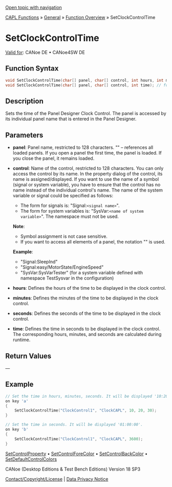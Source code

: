 [Open topic with navigation](../../../../../CANoeDEFamily.htm#Topics/CAPLFunctions/Other/Functions/CAPLfunctionSetClockControlTime.md)

[CAPL Functions](../../CAPLfunctions.md) » [General](../CAPLGeneralStartPage.md) » [Function Overview](../CAPLfunctionsGeneralOverview.md) » SetClockControlTime

# SetClockControlTime

[Valid for](../../../Shared/FeatureAvailability.md): CANoe DE • CANoe4SW DE

## Function Syntax

```cpp
void SetClockControlTime(char[] panel, char[] control, int hours, int minutes, int seconds); // form 1
void SetClockControlTime(char[] panel, char[] control, int time); // form 2
```

## Description

Sets the time of the Panel Designer Clock Control. The panel is accessed by its individual panel name that is entered in the Panel Designer.

## Parameters

- **panel**: Panel name, restricted to 128 characters. "" – references all loaded panels. If you open a panel the first time, the panel is loaded. If you close the panel, it remains loaded.
  
- **control**: Name of the control, restricted to 128 characters. You can only access the control by its name. In the property dialog of the control, its name is assigned/displayed. If you want to use the name of a symbol (signal or system variable), you have to ensure that the control has no name instead of the individual control's name. The name of the system variable or signal could be specified as follows:
  - The form for signals is: "Signal:`<signal name>`".
  - The form for system variables is: "SysVar:`<name of system variable>`". The namespace must not be used.

  **Note**:
  - Symbol assignment is not case sensitive.
  - If you want to access all elements of a panel, the notation "" is used.

  **Example**:
  - "Signal:SleepInd"
  - "Signal:easy/MotorState/EngineSpeed"
  - "SysVar:SysVarTester" (for a system variable defined with namespace TestSysvar in the configuration)

- **hours**: Defines the hours of the time to be displayed in the clock control.

- **minutes**: Defines the minutes of the time to be displayed in the clock control.

- **seconds**: Defines the seconds of the time to be displayed in the clock control.

- **time**: Defines the time in seconds to be displayed in the clock control. The corresponding hours, minutes, and seconds are calculated during runtime.

## Return Values

—

## Example

```cpp
// Set the time in hours, minutes, seconds. It will be displayed '10:20:30'.
on key 'a'
{
    SetClockControlTime("ClockControl1", "ClockCAPL", 10, 20, 30);
}

// Set the time in seconds. It will be displayed '01:00:00'.
on key 'b'
{
    SetClockControlTime("ClockControl1", "ClockCAPL", 3600);
}
```

[SetControlProperty](CAPLfunctionSetControlProperty.md) • [SetControlForeColor](CAPLfunctionSetControlForeColor.md) • [SetControlBackColor](CAPLfunctionSetControlBackColor.md) • [SetDefaultControlColors](CAPLfunctionSetDefaultControlColors.md)

CANoe (Desktop Editions & Test Bench Editions) Version 18 SP3

[Contact/Copyright/License](../../../Shared/ContactCopyrightLicense.md) | [Data Privacy Notice](https://www.vector.com/int/en/company/get-info/privacy-policy/)
